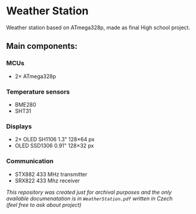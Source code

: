 # Weather Station
Weather station based on ATmega328p, made as final High school project.

## Main components:
### MCUs
- 2× ATmega328p
### Temperature sensors
- BME280
- SHT31
### Displays
- 2× OLED SH1106 1.3" 128×64 px
- OLED SSD1306 0.91" 128×32 px
### Communication
- STX882 433 MHz transmitter
- SRX822 433 Mhz receiver

*This repository was created just for archival purposes and the only available documenatation is in `WeatherStation.pdf` written in Czech\
(feel free to ask about project)*
